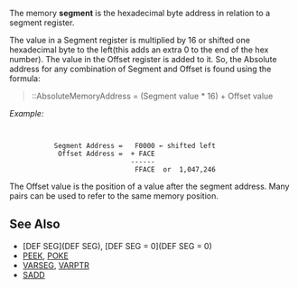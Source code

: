 The memory **segment** is the hexadecimal byte address in relation to a segment register.



The value in a Segment register is multiplied by 16 or shifted one hexadecimal byte to the left(this adds an extra 0 to the end of the hex number). The value in the Offset register is added to it. So, the Absolute address for any combination of Segment and Offset is found using the formula:


> ::AbsoluteMemoryAddress = (Segment value * 16) + Offset value


*Example:*

```text


           Segment Address =   F0000 ← shifted left
            Offset Address =  + FACE
                              ------
                               FFACE  or  1,047,246 

```


The Offset value is the position of a value after the segment address. Many pairs can be used to refer to the same memory position.


## See Also

* [DEF SEG](DEF SEG), [DEF SEG = 0](DEF SEG = 0)
* [PEEK](PEEK), [POKE](POKE)
* [VARSEG](VARSEG), [VARPTR](VARPTR)
* [SADD](SADD)




